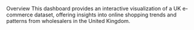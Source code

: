 Overview
This dashboard provides an interactive visualization of a UK e-commerce dataset, offering insights into online shopping trends and patterns from wholesalers in the United Kingdom.
